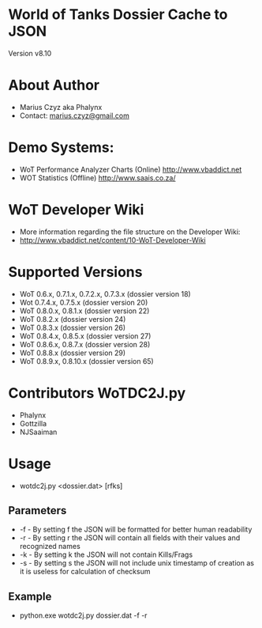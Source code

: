 World of Tanks Dossier Cache to JSON 
==============================================================
Version v8.10


# About Author
* Marius Czyz aka Phalynx
* Contact: marius.czyz@gmail.com


# Demo Systems:
* WoT Performance Analyzer Charts (Online) http://www.vbaddict.net
* WOT Statistics (Offline) http://www.saais.co.za/


# WoT Developer Wiki 
* More information regarding the file structure on the Developer Wiki:
* http://www.vbaddict.net/content/10-WoT-Developer-Wiki


# Supported Versions
* WoT 0.6.x, 0.7.1.x, 0.7.2.x, 0.7.3.x (dossier version 18)
* Wot 0.7.4.x, 0.7.5.x (dossier version 20)
* WoT 0.8.0.x, 0.8.1.x (dossier version 22)
* WoT 0.8.2.x (dossier version 24)
* WoT 0.8.3.x (dossier version 26)
* WoT 0.8.4.x, 0.8.5.x (dossier version 27)
* WoT 0.8.6.x, 0.8.7.x (dossier version 28)
* WoT 0.8.8.x (dossier version 29)
* WoT 0.8.9.x, 0.8.10.x (dossier version 65)


# Contributors WoTDC2J.py
* Phalynx
* Gottzilla
* NJSaaiman



# Usage
* wotdc2j.py <dossier.dat> [rfks]

## Parameters
* -f - By setting f the JSON will be formatted for better human readability
* -r - By setting r the JSON will contain all fields with their values and recognized names
* -k - By setting k the JSON will not contain Kills/Frags
* -s - By setting s the JSON will not include unix timestamp of creation as it is useless for calculation of checksum



## Example
* python.exe wotdc2j.py dossier.dat -f -r
